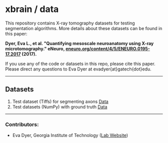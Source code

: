 # xbrain / data
This repository contains X-ray tomography datasets for testing segmentation algorithms. More details about these datasets can be found in this paper: 

__Dyer, Eva L., et al. "Quantifying mesoscale neuroanatomy using X-ray microtomography." eNeuro, [eneuro.org/content/4/5/ENEURO.0195-17.2017](http://www.eneuro.org/content/4/5/ENEURO.0195-17.2017) (2017).__

If you use any of the code or datasets in this repo, please cite this paper. 
Please direct any questions to Eva Dyer at evadyer{at}gatech{dot}edu.

----------------------------------------------------

## Datasets

1. Test dataset (Tiffs) for segmenting axons [Data](https://www.dropbox.com/s/llagt23vloleun6/img-data.zip?dl=0)
2. Test datasets (NumPy) with ground truth [Data](https://www.dropbox.com/sh/ea4q6ymx7nyeg17/AAD6lqPcbtKOVb2aouBhcD3wa?dl=0)

----------------------------------------------------

### Contributors:
- Eva Dyer, Georgia Institute of Technology ([Lab Website](http://dyerlab.gatech.edu))


